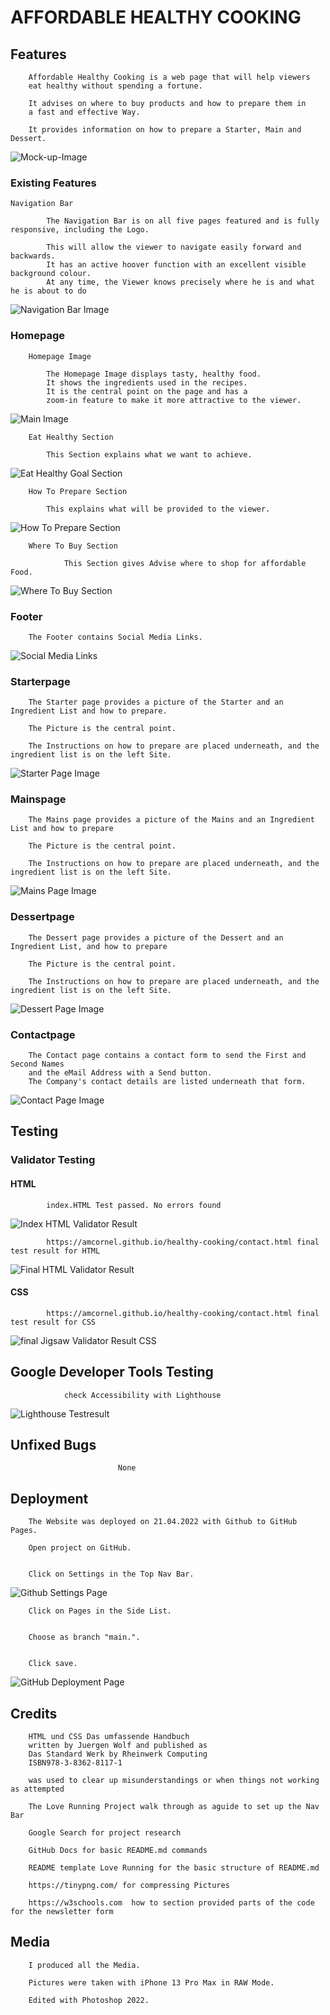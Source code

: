 # AFFORDABLE HEALTHY COOKING

## Features


        Affordable Healthy Cooking is a web page that will help viewers
        eat healthy without spending a fortune. 
 
        It advises on where to buy products and how to prepare them in 
        a fast and effective Way. 
 
        It provides information on how to prepare a Starter, Main and Dessert.



 ![Mock-up-Image](assets/img/mock-up-image.webp)
               
        

### Existing Features



    Navigation Bar

            The Navigation Bar is on all five pages featured and is fully responsive, including the Logo.

            This will allow the viewer to navigate easily forward and backwards. 
            It has an active hoover function with an excellent visible background colour. 
            At any time, the Viewer knows precisely where he is and what he is about to do



![Navigation Bar Image](assets/img/Nav-bar-image.webp)


### Homepage



        Homepage Image

            The Homepage Image displays tasty, healthy food. 
            It shows the ingredients used in the recipes. 
            It is the central point on the page and has a 
            zoom-in feature to make it more attractive to the viewer.

![Main Image](assets/img/hero-image2.webp)


        Eat Healthy Section

            This Section explains what we want to achieve. 

![Eat Healthy Goal Section](assets/img/eat-healthy.webp)


        How To Prepare Section

            This explains what will be provided to the viewer.

![How To Prepare Section](assets/img/how-to-prepare.webp)

        Where To Buy Section

                This Section gives Advise where to shop for affordable Food.

![Where To Buy Section](assets/img/where-to-buy.webp)




### Footer

        The Footer contains Social Media Links. 

![Social Media Links](assets/img/footer.webp)



            
### Starterpage

        The Starter page provides a picture of the Starter and an Ingredient List and how to prepare.

        The Picture is the central point.

        The Instructions on how to prepare are placed underneath, and the ingredient list is on the left Site.

![Starter Page Image](assets/img/starter-page-image.webp)



### Mainspage

        The Mains page provides a picture of the Mains and an Ingredient List and how to prepare

        The Picture is the central point.

        The Instructions on how to prepare are placed underneath, and the ingredient list is on the left Site.

![Mains Page Image](assets/img/mains-page-image.webp)



### Dessertpage

        The Dessert page provides a picture of the Dessert and an Ingredient List, and how to prepare

        The Picture is the central point.

        The Instructions on how to prepare are placed underneath, and the ingredient list is on the left Site.

![Dessert Page Image](assets/img/dessert-page-image.webp)

### Contactpage

        The Contact page contains a contact form to send the First and Second Names 
        and the eMail Address with a Send button.
        The Company's contact details are listed underneath that form.

![Contact Page Image](assets/img/contact-page-image3.webp)

## Testing

### Validator Testing

#### HTML

            index.HTML Test passed. No errors found


![Index HTML Validator Result](assets/img/index.html-test-result.webp)


            https://amcornel.github.io/healthy-cooking/contact.html final test result for HTML



![Final HTML Validator Result](assets/img/final-html-validator-result.webp)

#### CSS


            https://amcornel.github.io/healthy-cooking/contact.html final test result for CSS



![final Jigsaw Validator Result CSS](assets/img/jigsaw-validator-final-result.webp)

## Google Developer Tools Testing


                check Accessibility with Lighthouse


![Lighthouse Testresult](assets/img/lighthouse-result.webp)

## Unfixed Bugs


                            None

## Deployment

        The Website was deployed on 21.04.2022 with Github to GitHub Pages.

        Open project on GitHub.


        Click on Settings in the Top Nav Bar.




![Github Settings Page](assets/img/git-hub-settings-image.webp)







        Click on Pages in the Side List.


        Choose as branch "main.".


        Click save.




![GitHub Deployment Page](assets/img/deployment-page-image.webp)





## Credits


        HTML und CSS Das umfassende Handbuch 
        written by Juergen Wolf and published as
        Das Standard Werk by Rheinwerk Computing
        ISBN978-3-8362-8117-1

        was used to clear up misunderstandings or when things not working as attempted

        The Love Running Project walk through as aguide to set up the Nav Bar

        Google Search for project research

        GitHub Docs for basic README.md commands

        README template Love Running for the basic structure of README.md

        https://tinypng.com/ for compressing Pictures

        https://w3schools.com  how to section provided parts of the code for the newsletter form


## Media



        I produced all the Media.

        Pictures were taken with iPhone 13 Pro Max in RAW Mode.

        Edited with Photoshop 2022.





